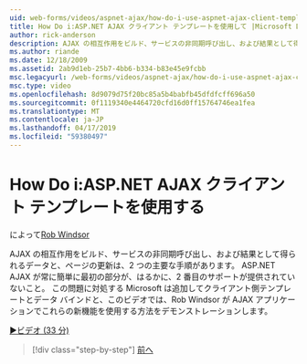```yaml
---
uid: web-forms/videos/aspnet-ajax/how-do-i-use-aspnet-ajax-client-templates
title: How Do i:ASP.NET AJAX クライアント テンプレートを使用して |Microsoft Docs
author: rick-anderson
description: AJAX の相互作用をビルド、サービスの非同期呼び出し、および結果として得られるデータと、ページの更新は、2 つの主要な手順があります。 ASP.NET AJAX h.
ms.author: riande
ms.date: 12/18/2009
ms.assetid: 2ab9d1eb-25b7-4bb6-b334-b83e45e9fcbb
msc.legacyurl: /web-forms/videos/aspnet-ajax/how-do-i-use-aspnet-ajax-client-templates
msc.type: video
ms.openlocfilehash: 8d9079d75f20bc85a5b4babfb45dfdfcff696a50
ms.sourcegitcommit: 0f1119340e4464720cfd16d0ff15764746ea1fea
ms.translationtype: MT
ms.contentlocale: ja-JP
ms.lasthandoff: 04/17/2019
ms.locfileid: "59380497"
---
```

# <a name="how-do-i-use-aspnet-ajax-client-templates"></a>How Do i:ASP.NET AJAX クライアント テンプレートを使用する

によって[Rob Windsor](https://twitter.com/robwindsor)

AJAX の相互作用をビルド、サービスの非同期呼び出し、および結果として得られるデータと、ページの更新は、2 つの主要な手順があります。 ASP.NET AJAX が常に簡単に最初の部分が、はるかに、2 番目のサポートが提供されていないこと。 この問題に対処する Microsoft は追加してクライアント側テンプレートとデータ バインドと、このビデオでは、Rob Windsor が AJAX アプリケーションでこれらの新機能を使用する方法をデモンストレーションします。

[&#9654;ビデオ (33 分)](https://channel9.msdn.com/Blogs/ASP-NET-Site-Videos/how-do-i-use-aspnet-ajax-client-templates)

> [!div class="step-by-step"]
> [前へ](how-do-i-customize-error-handling-for-the-aspnet-ajax-updatepanel.md)
